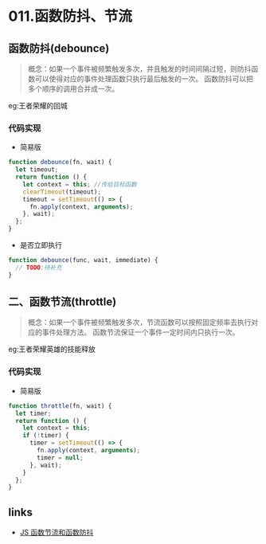 # 011.函数防抖、节流

## 函数防抖(debounce)

> 概念：如果一个事件被频繁触发多次，并且触发的时间间隔过短，则防抖函数可以使得对应的事件处理函数只执行最后触发的一次。 函数防抖可以把多个顺序的调用合并成一次。

eg:王者荣耀的回城

### 代码实现

- 简易版

```javascript
function debounce(fn, wait) {
  let timeout;
  return function () {
    let context = this; //传给目标函数
    clearTimeout(timeout);
    timeout = setTimeout(() => {
      fn.apply(context, arguments);
    }, wait);
  };
}
```

- 是否立即执行

```javascript
function debounce(func, wait, immediate) {
  // TODO:待补充
}
```

## 二、函数节流(throttle)

> 概念：如果一个事件被频繁触发多次，节流函数可以按照固定频率去执行对应的事件处理方法。 函数节流保证一个事件一定时间内只执行一次。

eg:王者荣耀英雄的技能释放

### 代码实现

- 简易版

```javascript
function throttle(fn, wait) {
  let timer;
  return function () {
    let context = this;
    if (!timer) {
      timer = setTimeout(() => {
        fn.apply(context, arguments);
        timer = null;
      }, wait);
    }
  };
}
```

## links

- [JS 函数节流和函数防抖](https://juejin.im/post/6844903728328212488)
